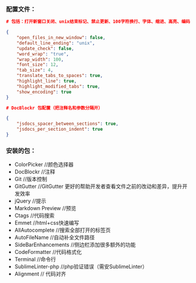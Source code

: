 ### 配置文件：
```json
# 包括：打开新窗口关闭、unix结束标记、禁止更新、100字符换行、字体、缩进、高亮、编码

{
	"open_files_in_new_window": false,
	"default_line_ending": "unix",
	"update_check": false,
	"word_wrap": "true",
	"wrap_width": 100,
	"font_size": 12,
	"tab_size": 4,
    "translate_tabs_to_spaces": true,
    "highlight_line": true, 
    "highlight_modified_tabs": true,    
    "show_encoding": true
}

# DocBlockr 包配置（把注释名和参数分隔开）

{
	"jsdocs_spacer_between_sections": true,
	"jsdocs_per_section_indent": true
}
```

### 安装的包：

* ColorPicker                           //颜色选择器
* DocBlockr                             //注释
* Git                                   //版本控制
* GitGutter                             //GitGutter 更好的帮助开发者查看文件之前的改动和差异，提升开发效率
* jQuery                                //提示
* Markdown Preview                   	//预览
* Ctags                                //代码搜索
* Emmet                                //html+css快速编写
* AllAutocomplete                      //搜索全部打开的标签页
* AutoFileName                         //自动补全文件路径
* SideBarEnhancements             	//侧边栏添加很多额外的功能
* CodeFormatter 			//代码格式化
* Terminal                		//命令行
* SublimeLinter-php			//php验证错误（需安SublimeLinter）
* Alignment 				// 代码对齐
